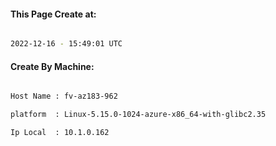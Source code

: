 
   
#### This Page Create at:

```bash

2022-12-16 - 15:49:01 UTC

```

#### Create By Machine:

```bash

Host Name : fv-az183-962

platform  : Linux-5.15.0-1024-azure-x86_64-with-glibc2.35

Ip Local  : 10.1.0.162

```


